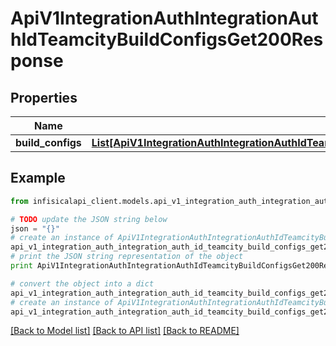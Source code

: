 # ApiV1IntegrationAuthIntegrationAuthIdTeamcityBuildConfigsGet200Response


## Properties
Name | Type | Description | Notes
------------ | ------------- | ------------- | -------------
**build_configs** | [**List[ApiV1IntegrationAuthIntegrationAuthIdTeamcityBuildConfigsGet200ResponseBuildConfigsInner]**](ApiV1IntegrationAuthIntegrationAuthIdTeamcityBuildConfigsGet200ResponseBuildConfigsInner.md) |  | 

## Example

```python
from infisicalapi_client.models.api_v1_integration_auth_integration_auth_id_teamcity_build_configs_get200_response import ApiV1IntegrationAuthIntegrationAuthIdTeamcityBuildConfigsGet200Response

# TODO update the JSON string below
json = "{}"
# create an instance of ApiV1IntegrationAuthIntegrationAuthIdTeamcityBuildConfigsGet200Response from a JSON string
api_v1_integration_auth_integration_auth_id_teamcity_build_configs_get200_response_instance = ApiV1IntegrationAuthIntegrationAuthIdTeamcityBuildConfigsGet200Response.from_json(json)
# print the JSON string representation of the object
print ApiV1IntegrationAuthIntegrationAuthIdTeamcityBuildConfigsGet200Response.to_json()

# convert the object into a dict
api_v1_integration_auth_integration_auth_id_teamcity_build_configs_get200_response_dict = api_v1_integration_auth_integration_auth_id_teamcity_build_configs_get200_response_instance.to_dict()
# create an instance of ApiV1IntegrationAuthIntegrationAuthIdTeamcityBuildConfigsGet200Response from a dict
api_v1_integration_auth_integration_auth_id_teamcity_build_configs_get200_response_from_dict = ApiV1IntegrationAuthIntegrationAuthIdTeamcityBuildConfigsGet200Response.from_dict(api_v1_integration_auth_integration_auth_id_teamcity_build_configs_get200_response_dict)
```
[[Back to Model list]](../README.md#documentation-for-models) [[Back to API list]](../README.md#documentation-for-api-endpoints) [[Back to README]](../README.md)


